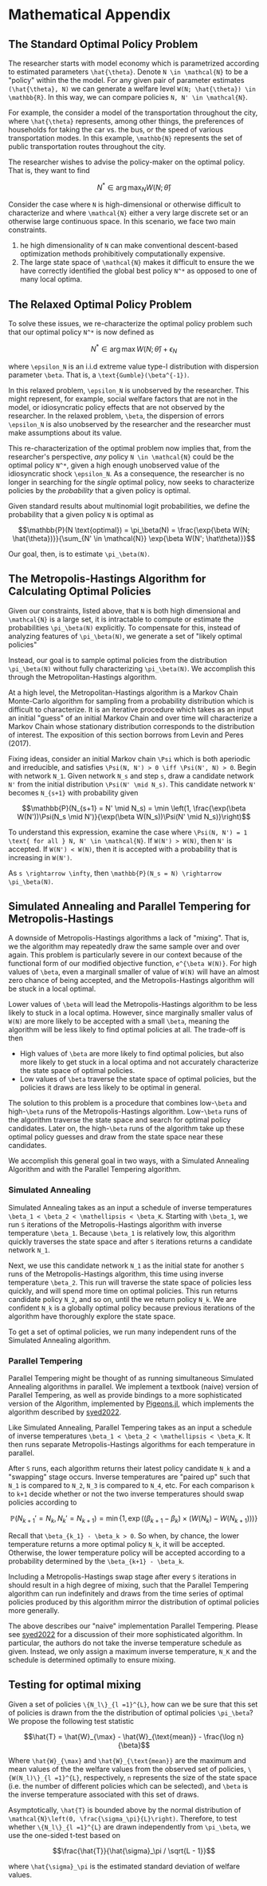 # Mathematical Appendix

## The Standard Optimal Policy Problem

The researcher starts with model economy which is parametrized according to estimated parameters ``\hat{\theta}``. Denote ``N \in \mathcal{N}`` to be a "policy" within the the model. For any given pair of parameter estimates ``(\hat{\theta}, N)`` we can generate a welfare level ``W(N; \hat{\theta}) \in \mathbb{R}``. In this way, we can compare policies ``N, N' \in \mathcal{N}``. 

For example, the consider a model of the transportation throughout the city, where ``\hat{\theta}`` represents, among other things, the preferences of households for taking the car vs. the bus, or the speed of various transportation modes. In this example, ``\mathbb{N}`` represents the set of public transportation routes throughout the city. 

The researcher wishes to advise the policy-maker on the optimal policy. That is, they want to find

```math
N^* \in \arg \max_{N} W(N; \hat{\theta})
```

Consider the case where ``N`` is high-dimensional or otherwise difficult to characterize and where ``\mathcal{N}`` either a very large discrete set or an otherwise large continuous space. In this scenario, we face two main constraints. 
1. he high dimensionality of ``N`` can make conventional descent-based optimization methods prohibitively computationally expensive. 
2. The large state space of ``\mathcal{N}`` makes it difficult to ensure the we have correctly identified the global best policy ``N^*`` as opposed to one of many local optima. 

## The Relaxed Optimal Policy Problem

To solve these issues, we re-characterize the optimal policy problem such that our optimal policy ``N^*`` is now defined as
```math
N^* \in \arg \max W(N; \hat{\theta}) + \epsilon_N
```
where ``\epsilon_N`` is an i.i.d extreme value type-I distribution with dispersion parameter ``\beta``. That is, a ``\text{Gumble}(\beta^{-1})``.

In this relaxed problem, ``\epsilon_N`` is unobserved by the researcher. This might represent, for example, social welfare factors that are not in the model, or idiosyncratic policy effects that are not observed by the researcher. In the relaxed problem, ``\beta``, the dispersion of errors ``\epsilon_N`` is also unobserved by the researcher and the researcher must make assumptions about its value. 

This re-characterization of the optimal problem now implies that, from the researcher's perspective, *any* policy ``N \in \mathcal{N}`` could be the optimal policy ``N^*``, given a high enough unobserved value of the idiosyncratic shock ``\epsilon_N``. As a consequence, the researcher is no longer in searching for the *single* optimal policy, now seeks to characterize policies by the *probability* that a given policy is optimal. 

Given standard results about multinomial logit probabilities, we define the probability that a given policy ``N`` is optimal as

```math
\mathbb{P}(N \text{optimal}) = \pi_\beta(N) = \frac{\exp{\beta W(N; \hat{\theta})}}{\sum_{N' \in \mathcal{N}} \exp{\beta W(N'; \hat\theta)}}
```

Our goal, then, is to estimate ``\pi_\beta(N)``. 


## The Metropolis-Hastings Algorithm for Calculating Optimal Policies

Given our constraints, listed above, that ``N`` is both high dimensional and ``\mathcal{N}`` is a large set, it is intractable to compute or estimate the probabilities ``\pi_\beta(N)`` explicitly. To compensate for this, instead of analyzing features of ``\pi_\beta(N)``, we generate a set of "likely optimal policies"

Instead, our goal is to sample optimal policies from the distribution ``\pi_\beta(N)`` without fully characterizing ``\pi_\beta(N)``. We accomplish this through the Metropolitan-Hastings algorithm. 

At a high level, the Metropolitan-Hastings algorithm is a Markov Chain Monte-Carlo algorithm for sampling from a probability distribution which is difficult to characterize. It is an iterative procedure which takes as an input an initial "guess" of an initial Markov Chain and over time will characterize a Markov Chain whose stationary distribution corresponds to the distribution of interest. The exposition of this section borrows from Levin and Peres (2017).

Fixing ideas, consider an initial Markov chain ``\Psi`` which is both aperiodic and irreducible, and satisfies ``\Psi(N, N') > 0 \iff \Psi(N', N) > 0``. Begin with network ``N_1``. Given network ``N_s`` and step ``s``, draw a candidate network ``N'`` from the initial distribution ``\Psi(N' \mid N_s)``. This candidate network ``N'`` becomes ``N_{s+1}`` with probability given
```math
\mathbb{P}(N_{s+1} = N' \mid N_s) = \min \left(1, \frac{\exp(\beta W(N'))\Psi(N_s \mid N')}{\exp(\beta W(N_s))\Psi(N' \mid N_s)}\right)
```

To understand this expression, examine the case where ``\Psi(N, N') = 1 \text{ for all } N, N' \in \mathcal{N}``. If ``W(N') > W(N)``, then ``N'`` is accepted. If ``W(N') < W(N)``, then it is accepted with a probability that is increasing in ``W(N')``. 

As ``s \rightarrow \infty``, then ``\mathbb{P}(N_s = N) \rightarrow \pi_\beta(N)``.  

## Simulated Annealing and Parallel Tempering for Metropolis-Hastings

A downside of Metropolis-Hastings algorithms a lack of "mixing". That is, we the algorithm may repeatedly draw the same sample over and over again. This problem is particularly severe in our context because of the functional form of our modified objective function, ``e^{\beta W(N)}``. For high values of ``\beta``, even a marginall smaller of value of ``W(N)`` will have an almost zero chance of being accepted, and the Metropolis-Hastings algorithm will be stuck in a local optimal. 

Lower values of ``\beta`` will lead the Metropolis-Hastings algorithm to be less likely to stuck in a local optima. However, since marginally smaller valus of ``W(N)`` are more likely to be accepted with a small ``\beta``, meaning the algorithm will be less likely to find optimal policies at all. The trade-off is then

* High values of ``\beta`` are more likely to find optimal policies, but also more likely to get stuck in a local optima and not accurately characterize the state space of optimal policies. 
* Low values of ``\beta`` traverse the state space of optimal policies, but the policies it draws are less likely to be optimal in general. 

The solution to this problem is a procedure that combines low-``\beta`` and high-``\beta`` runs of the Metropolis-Hastings algorithm. Low-``\beta`` runs of the algorithm traverse the state space and search for optimal policy candidates. Later on, the high-``\beta`` runs of the algorithm take up these optimal policy guesses and draw from the state space near these candidates. 

We accomplish this general goal in two ways, with a Simulated Annealing Algorithm and with the Parallel Tempering algorithm. 

### Simulated Annealing

Simulated Annealing takes as an input a schedule of inverse temperatures ``\beta_1 < \beta_2 < \mathellipsis < \beta_K``. Starting with ``\beta_1``, we run ``S`` iterations of the Metropolis-Hastings algorithm with inverse temperature ``\beta_1``. Because ``\beta_1`` is relatively low, this algorithm quickly traverses the state space and after ``S`` iterations returns a candidate network ``N_1``. 

Next, we use this candidate network ``N_1`` as the initial state for another ``S`` runs of the Metropolis-Hastings algorithm, this time using inverse temperature ``\beta_2``. This run will traverse the state space of policies less quickly, and will spend more time on optimal policies. This run returns candidate policy ``N_2``, and so on, until the we return policy ``N_k``. We are confident ``N_k`` is a globally optimal policy because previous iterations of the algorithm have thoroughly explore the state space. 

To get a set of optimal policies, we run many independent runs of the Simulated Annealing algorithm. 

### Parallel Tempering

Parallel Tempering might be thought of as running simultaneous Simulated Annealing algorithms in parallel. We implement a textbook (naive) version of Parallel Tempering, as well as provide bindings to a more sophisticated version of the Algorithm, implemented by [Pigeons.jl](https://pigeons.run/stable/), which implements the algorithm described by [syed2022](@citet).

Like Simulated Annealing, Parallel Tempering takes as an input a schedule of inverse temperatures ``\beta_1 < \beta_2 < \mathellipsis < \beta_K``. It then runs separate Metropolis-Hastings algorithms for each temperature in parallel. 

After ``S`` runs, each algorithm returns their latest policy candidate ``N_k`` and a "swapping" stage occurs. Inverse temperatures are "paired up" such that ``N_1`` is compared to ``N_2``, ``N_3`` is compared to ``N_4``, etc. For each comparison ``k`` to ``k+1`` decide whether or not the two inverse temperatures should swap policies according to 

```math
\mathbb{P}(N_{k+1}' = N_{k}, N_{k}' = N_{k+1}) = \min\left\{1, \exp\left(\left(\beta_{k+1} - \beta_k\right) \times \left(W(N_{k}) - W(N_{k+1})\right)\right)\right\}
```

Recall that ``\beta_{k_1} - \beta_k > 0``. So when, by chance, the lower temperature returns a more optimal policy ``N_k``, it will be accepted. Otherwise, the lower temperature policy will be accepted according to a probability determined by the ``\beta_{k+1} - \beta_k``. 

Including a Metropolis-Hastings swap stage after every ``S`` iterations in should result in a high degree of mixing, such that the Parallel Tempering algorithm can run indefinitely and draws from the time series of optimal policies produced by this algorithm mirror the distribution of optimal policies more generally. 

The above describes our "naive" implementation Parallel Tempering. Please see [syed2022](@citet) for a discussion of their more sophisticated algorithm. In particular, the authors do not take the inverse temperature schedule as given. Instead, we only assign a maximum inverse temperature, ``N_K`` and the schedule is determined optimally to ensure mixing. 

## Testing for optimal mixing

Given a set of policies ``\{N_l\}_{l =1}^{L}``, how can we be sure that this set of policies is drawn from the the distribution of optimal policies ``\pi_\beta``? We propose the following test statistic

```math
\hat{T} = \hat{W}_{\max} - \hat{W}_{\text{mean}} - \frac{\log n}{\beta}
```

Where ``\hat{W}_{\max}`` and ``\hat{W}_{\text{mean}}`` are the maximum and mean values of the the welfare values from the observed set of policies, ``\{W(N_l)\}_{l =1}^{L}``, respectively, ``n`` represents the size of the state space (i.e. the number of different policies which can be selected), and ``\beta`` is the inverse temperature associated with this set of draws. 

Asymptotically, ``\hat{T}`` is bounded above by the normal distribution of ``\mathcal{N}\left(0, \frac{\sigma_\pi}{L}\right)``. Therefore, to test whether ``\{N_l\}_{l =1}^{L}`` are drawn independently from ``\pi_\beta``, we use the one-sided t-test based on

```math
\frac{\hat{T}}{\hat{\sigma}_\pi / \sqrt{L - 1}}
```

where ``\hat{\sigma}_\pi`` is the estimated standard deviation of welfare values.  


